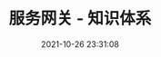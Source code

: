 ---
pageComponent: 
  name: Catalogue
  data: 
    path: 36.微服务/04.服务网关
    imgUrl: /img/catalogue/default.png
    description: 服务网关 - 目录页
title: 服务网关 - 知识体系
date: 2021-10-26 23:31:08
permalink: /service-gateway
sidebar: false
article: false
comment: false
editLink: false
---